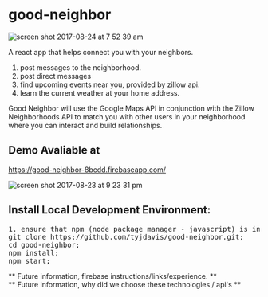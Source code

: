 # good-neighbor

![screen shot 2017-08-24 at 7 52 39 am](https://user-images.githubusercontent.com/11463275/29665259-483e8e0a-88a1-11e7-8f8c-c9573fdfcc61.png)

A react app that helps connect you with your neighbors. 
1. post messages to the neighborhood.
2. post direct messages
3. find upcoming events near you, provided by zillow api.
4. learn the current weather at your home address.

Good Neighbor will use
the Google Maps API in conjunction with the Zillow Neighborhoods API to match you with other users in
your neighborhood where you can interact and build relationships.

## Demo Avaliable at 
https://good-neighbor-8bcdd.firebaseapp.com/

![screen shot 2017-08-23 at 9 23 31 pm](https://user-images.githubusercontent.com/11463275/29665078-681e8eb0-88a0-11e7-839c-e44d4217b0c3.png)

## Install Local Development Environment: 
<pre>
1. ensure that npm (node package manager - javascript) is installed on your computer.
git clone https://github.com/tyjdavis/good-neighbor.git;
cd good-neighbor;
npm install;
npm start;
</pre>

** Future information, firebase instructions/links/experience. **
<br>** Future information, why did we choose these technologies / api's **
